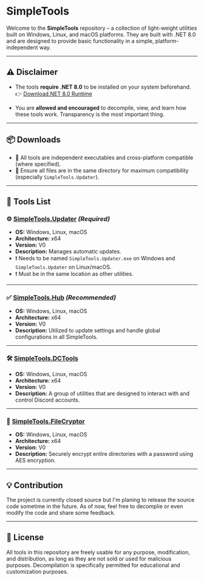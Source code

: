 # SimpleTools

Welcome to the **SimpleTools** repository – a collection of light-weight utilities built on Windows, Linux, and macOS platforms. They are built with .NET 8.0 and are designed to provide basic functionality in a simple, platform-independent way.

---

## ⚠️ Disclaimer

- The tools **require .NET 8.0** to be installed on your system beforehand.
  👉 [Download.NET 8.0 Runtime](https://dotnet.microsoft.com/en-us/download/dotnet/8.0)

- You are **allowed and encouraged** to decompile, view, and learn how these tools work. Transparency is the most important thing.

---

## 📦 Downloads

- 📁 All tools are independent executables and cross-platform compatible (where specified).
- 🧰 Ensure all files are in the same directory for maximum compatibility (especially `SimpleTools.Updater`).

---

## 🔧 Tools List

### ⚙️ [SimpleTools.Updater](https://github.com/CodeCraftingMC/SimpleTools/releases/tag/simpletools.updater-0) _(Required)_

- **OS:** Windows, Linux, macOS  
- **Architecture:** x64  
- **Version:** V0  
- **Description:** Manages automatic updates.  
- ❗ Needs to be named `SimpleTools.Updater.exe` on Windows and `SimpleTools.Updater` on Linux/macOS.
- ❗ Must be in the same location as other utilities.

---

### ✅ [SimpleTools.Hub](https://github.com/CodeCraftingMC/SimpleTools/releases/tag/simpletools.hub-0) _(Recommended)_ 

- **OS:** Windows, Linux, macOS
- **Architecture:** x64
- **Version:** V0  
- **Description:** Utilized to update settings and handle global configurations in all SimpleTools.  

---

### 🛠 [SimpleTools.DCTools](https://github.com/CodeCraftingMC/SimpleTools/releases/tag/simpletools.dctools-0)

- **OS:** Windows, Linux, macOS
- **Architecture:** x64
- **Version:** V0
- **Description:** A group of utilities that are designed to interact with and control Discord accounts.

---

### 🔐 [SimpleTools.FileCryptor](https://github.com/CodeCraftingMC/SimpleTools/releases/tag/simpletools.filecryptor-0)

- **OS:** Windows, Linux, macOS
- **Architecture:** x64
- **Version:** V0
- **Description:** Securely encrypt entire directories with a password using AES encryption.

---

## 💡 Contribution

The project is currently closed source but I'm planing to release the source code sometime in the future. As of now, feel free to decomplie or even modify the code and share some feedback.

---

## 📜 License

All tools in this repository are freely usable for any purpose, modification, and distribution, as long as they are not sold or used for malicious purposes. Decompilation is specifically permitted for educational and customization purposes.
